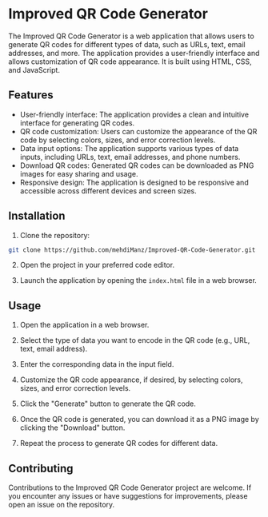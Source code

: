 

# Improved QR Code Generator

The Improved QR Code Generator is a web application that allows users to generate QR codes for different types of data, such as URLs, text, email addresses, and more. The application provides a user-friendly interface and allows customization of QR code appearance. It is built using HTML, CSS, and JavaScript.



## Features

- User-friendly interface: The application provides a clean and intuitive interface for generating QR codes.
- QR code customization: Users can customize the appearance of the QR code by selecting colors, sizes, and error correction levels.
- Data input options: The application supports various types of data inputs, including URLs, text, email addresses, and phone numbers.
- Download QR codes: Generated QR codes can be downloaded as PNG images for easy sharing and usage.
- Responsive design: The application is designed to be responsive and accessible across different devices and screen sizes.

## Installation

1. Clone the repository:

```bash
git clone https://github.com/mehdiManz/Improved-QR-Code-Generator.git
```

2. Open the project in your preferred code editor.

3. Launch the application by opening the `index.html` file in a web browser.

## Usage

1. Open the application in a web browser.

2. Select the type of data you want to encode in the QR code (e.g., URL, text, email address).

3. Enter the corresponding data in the input field.

4. Customize the QR code appearance, if desired, by selecting colors, sizes, and error correction levels.

5. Click the "Generate" button to generate the QR code.

6. Once the QR code is generated, you can download it as a PNG image by clicking the "Download" button.

7. Repeat the process to generate QR codes for different data.

## Contributing

Contributions to the Improved QR Code Generator project are welcome. If you encounter any issues or have suggestions for improvements, please open an issue on the repository.

